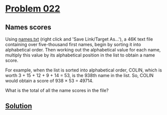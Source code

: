 # [Problem 022](https://projecteuler.net/problem=22)
## Names scores

Using [names.txt](https://projecteuler.net/project/resources/p022_names.txt) (right click and 'Save Link/Target As...'), a 46K text file containing over five-thousand first names, begin by sorting it into alphabetical order. Then working out the alphabetical value for each name, multiply this value by its alphabetical position in the list to obtain a name score.

For example, when the list is sorted into alphabetical order, COLIN, which is worth 3 + 15 + 12 + 9 + 14 = 53, is the 938th name in the list. So, COLIN would obtain a score of 938 × 53 = 49714.

What is the total of all the name scores in the file?

[Solution](https://github.com/Gott50/ProjectEuler-Odyssey/blob/master/Project%20Euler/src/Problems/P022_Names_scores.java)
---
